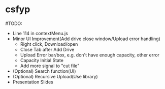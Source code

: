 # csfyp

#TODO:
* Line 114 in contextMenu.js
* Minor UI Improvement(Add drive close window/Upload error handling)
  * Right click, Download/open
  * Close Tab after Add Drive
  * Upload Error bar/box, e.g. don't have enough capacity, other error
  * Capacity Initial State
  * Add more signal to "cut file"
* (Optional) Search function(UI)
* (Optional) Recursive Upload(Use library)
* Presentation Slides
